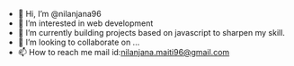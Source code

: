 - 👋 Hi, I’m @nilanjana96
- 👀 I’m interested in web development
- 🌱 I’m currently building projects based on javascript to sharpen my skill.
- 💞️ I’m looking to collaborate on ...
- 📫 How to reach me mail id:nilanjana.maiti96@gmail.com

<!---
nilanjana96/nilanjana96 is a ✨ special ✨ repository because its `README.md` (this file) appears on your GitHub profile.
You can click the Preview link to take a look at your changes.
--->
